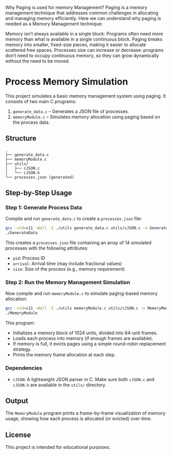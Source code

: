 Why Paging is used for memory Management?
Paging is a memory management technique that addresses common challenges in allocating and managing memory efficiently. Here we can understand why paging is needed as a Memory Management technique:

Memory isn’t always available in a single block: Programs often need more memory than what is available in a single continuous block. Paging breaks memory into smaller, fixed-size pieces, making it easier to allocate scattered free spaces.
Processes size can increase or decrease: programs don’t need to occupy continuous memory, so they can grow dynamically without the need to be moved.



# Process Memory Simulation

This project simulates a basic memory management system using paging. It consists of two main C programs:

1. `generate_data.c` – Generates a JSON file of processes.
2. `memoryModule.c` – Simulates memory allocation using paging based on the process data.

## Structure

```
.
├── generate_data.c
├── memoryModule.c
├── utils/
│   ├── cJSON.c
│   └── cJSON.h
└── processes.json (generated)
```

## Step-by-Step Usage

### Step 1: Generate Process Data

Compile and run `generate_data.c` to create a `processes.json` file:

```bash
gcc -std=c11 -Wall -I ./utils generate_data.c utils/cJSON.c -o GenerateData
./GenerateData
```

This creates a `processes.json` file containing an array of 14 simulated processes with the following attributes:
- `pid`: Process ID
- `arrival`: Arrival time (may include fractional values)
- `size`: Size of the process (e.g., memory requirement)

### Step 2: Run the Memory Management Simulation

Now compile and run `memoryModule.c` to simulate paging-based memory allocation:

```bash
gcc -std=c11 -Wall -I ./utils memoryModule.c utils/cJSON.c -o MemoryModule
./MemoryModule
```

This program:
- Initializes a memory block of 1024 units, divided into 64-unit frames.
- Loads each process into memory (if enough frames are available).
- If memory is full, it evicts pages using a simple round-robin replacement strategy.
- Prints the memory frame allocation at each step.

### Dependencies

- `cJSON`: A lightweight JSON parser in C. Make sure both `cJSON.c` and `cJSON.h` are available in the `utils/` directory.

## Output

The `MemoryModule` program prints a frame-by-frame visualization of memory usage, showing how each process is allocated (or evicted) over time.

## License

This project is intended for educational purposes.
